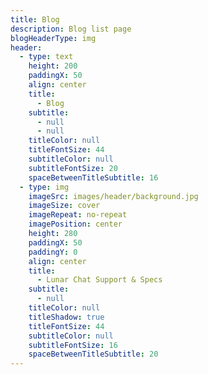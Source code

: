 ```yaml
---
title: Blog
description: Blog list page
blogHeaderType: img
header:
  - type: text
    height: 200
    paddingX: 50
    align: center
    title:
      - Blog
    subtitle:
      - null
      - null
    titleColor: null
    titleFontSize: 44
    subtitleColor: null
    subtitleFontSize: 20
    spaceBetweenTitleSubtitle: 16
  - type: img
    imageSrc: images/header/background.jpg
    imageSize: cover
    imageRepeat: no-repeat
    imagePosition: center
    height: 280
    paddingX: 50
    paddingY: 0
    align: center
    title:
      - Lunar Chat Support & Specs
    subtitle:
      - null
    titleColor: null
    titleShadow: true
    titleFontSize: 44
    subtitleColor: null
    subtitleFontSize: 16
    spaceBetweenTitleSubtitle: 20
---
```

